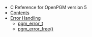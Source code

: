   * C Reference for OpenPGM version 5
  * [Contents](OpenPgm5CReference.md)
  * [Error Handling](OpenPgm5CReferenceErrorHandling.md)
    * [pgm\_error\_t](OpenPgm5CReferencePgmErrorT.md)
    * [pgm\_error\_free()](OpenPgm5CReferencePgmErrorFree.md)